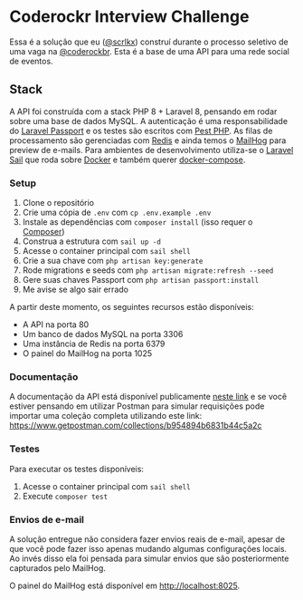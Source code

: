 # Coderockr Interview Challenge

Essa é a solução que eu ([@scrlkx](https://github.com/scrlkx)) construí durante o processo seletivo de uma vaga
na [@coderockbr](https://github.com/Coderockr). Esta é a base de uma API para uma rede social de eventos.

## Stack

A API foi construída com a stack PHP 8 + Laravel 8, pensando em rodar sobre uma base de dados MySQL. A autenticação é
uma responsabilidade do [Laravel Passport](https://laravel.com/docs/8.x/passport) e os testes são escritos
com [Pest PHP](https://pestphp.com). As filas de processamento são gerenciadas com [Redis](https://redis.io) e ainda
temos o [MailHog](https://github.com/mailhog/MailHog) para preview de e-mails. Para ambientes de desenvolvimento
utiliza-se o [Laravel Sail](https://laravel.com/docs/8.x/sail) que roda sobre [Docker](https://www.docker.com) e também
querer [docker-compose](https://docs.docker.com/compose).

### Setup

1. Clone o repositório
2. Crie uma cópia de `.env` com `cp .env.example .env`
3. Instale as dependências com `composer install` (isso requer o [Composer](https://getcomposer.org))
4. Construa a estrutura com `sail up -d`
5. Acesse o container principal com `sail shell`
6. Crie a sua chave com `php artisan key:generate`
7. Rode migrations e seeds com `php artisan migrate:refresh --seed`
8. Gere suas chaves Passport com `php artisan passport:install`
9. Me avise se algo sair errado

A partir deste momento, os seguintes recursos estão disponíveis:

- A API na porta 80
- Um banco de dados MySQL na porta 3306
- Uma instância de Redis na porta 6379
- O painel do MailHog na porta 1025

### Documentação

A documentação da API está disponível publicamente [neste link](https://documenter.getpostman.com/view/5768628/TWDTKxnK)
e se você estiver pensando em utilizar Postman para simular requisições pode importar uma coleção completa utilizando
este link: https://www.getpostman.com/collections/b954894b6831b44c5a2c

### Testes

Para executar os testes disponíveis:

1. Acesse o container principal com `sail shell`
2. Execute `composer test`

### Envios de e-mail

A solução entregue não considera fazer envios reais de e-mail, apesar de que você pode fazer isso apenas mudando algumas
configurações locais. Ao invés disso ela foi pensada para simular envios que são posteriormente capturados pelo MailHog.

O painel do MailHog está disponível em [http://localhost:8025](http://localhost:8025).
